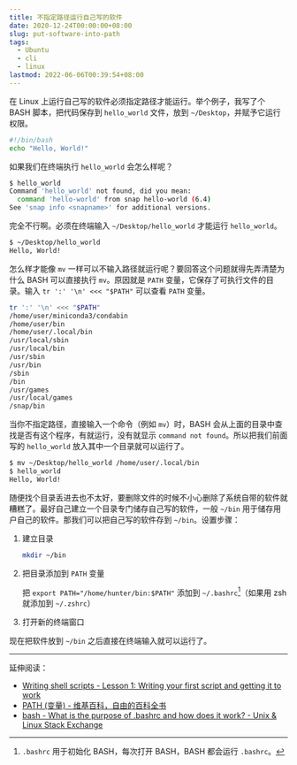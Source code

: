 ```yaml
---
title: 不指定路径运行自己写的软件
date: 2020-12-24T00:00:00+08:00
slug: put-software-into-path
tags:
  - Ubuntu
  - cli
  - linux
lastmod: 2022-06-06T00:39:54+08:00
---
```


在 Linux 上运行自己写的软件必须指定路径才能运行。举个例子，我写了个 BASH 脚本，把代码保存到 `hello_world` 文件，放到 `~/Desktop`，并赋予它运行权限。

```bash
#!/bin/bash
echo "Hello, World!"
```

如果我们在终端执行 `hello_world` 会怎么样呢？

```bash
$ hello_world
Command 'hello_world' not found, did you mean:
  command 'hello-world' from snap hello-world (6.4)
See 'snap info <snapname>' for additional versions.
```

完全不行啊。必须在终端输入 `~/Desktop/hello_world` 才能运行 `hello_world`。

```bash
$ ~/Desktop/hello_world
Hello, World!
```

怎么样才能像 `mv` 一样可以不输入路径就运行呢？要回答这个问题就得先弄清楚为什么 BASH 可以直接执行 `mv`。原因就是 `PATH` 变量，它保存了可执行文件的目录。输入 `tr ':' '\n' <<< "$PATH"` 可以查看 `PATH` 变量。

```bash
tr ':' '\n' <<< "$PATH"
/home/user/miniconda3/condabin
/home/user/bin
/home/user/.local/bin
/usr/local/sbin
/usr/local/bin
/usr/sbin
/usr/bin
/sbin
/bin
/usr/games
/usr/local/games
/snap/bin
```

当你不指定路径，直接输入一个命令（例如 `mv`）时，BASH 会从上面的目录中查找是否有这个程序，有就运行，没有就显示 `command not found`。所以把我们前面写的 `hello_world` 放入其中一个目录就可以运行了。

```bash
$ mv ~/Desktop/hello_world /home/user/.local/bin
$ hello_world
Hello, World!
```

随便找个目录丢进去也不太好，要删除文件的时候不小心删除了系统自带的软件就糟糕了。最好自己建立一个目录专门储存自己写的软件，一般 `~/bin` 用于储存用户自己的软件。那我们可以把自己写的软件存到 `~/bin`。设置步骤：

1. 建立目录

    ```bash
    mkdir ~/bin
    ```

1. 把目录添加到 `PATH` 变量

    把 `export PATH="/home/hunter/bin:$PATH"` 添加到 `~/.bashrc`[^rc]（如果用 zsh 就添加到 `~/.zshrc`）

1. 打开新的终端窗口

现在把软件放到 `~/bin` 之后直接在终端输入就可以运行了。

[^rc]: `.bashrc` 用于初始化 BASH，每次打开 BASH，BASH 都会运行 `.bashrc`。

---

延伸阅读：

- [Writing shell scripts - Lesson 1: Writing your first script and getting it to work](http://linuxcommand.org/lc3_wss0010.php)
- [PATH (变量) - 维基百科，自由的百科全书](https://zh.wikipedia.org/wiki/PATH_(%E5%8F%98%E9%87%8F))
- [bash - What is the purpose of .bashrc and how does it work? - Unix & Linux Stack Exchange](https://unix.stackexchange.com/questions/129143/what-is-the-purpose-of-bashrc-and-how-does-it-work)
